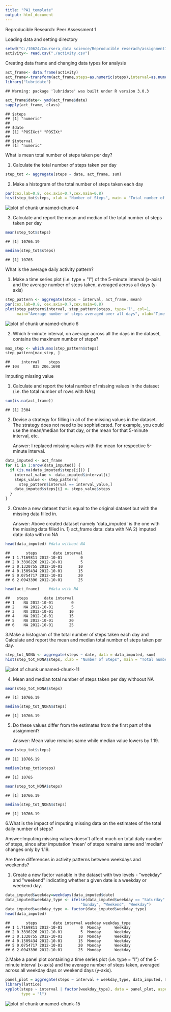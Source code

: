 ```yaml
---
title: "PA1_template"
output: html_document
---
```


Reproducible Research: Peer Assessment 1

Loading data and setting directory


```r
setwd("C:/10624/Coursera_data science/Reproducible reserach/assignment1/repdata-data-activity/RepData_PeerAssessment1")
activity<- read.csv("./activity.csv")
```


Creating data frame and changing data types for analysis


```r
act_frame<- data.frame(activity)
act_frame<-transform(act_frame,steps=as.numeric(steps),interval=as.numeric(interval))
library("lubridate")
```

```
## Warning: package 'lubridate' was built under R version 3.0.3
```

```r
act_frame$date<- ymd(act_frame$date)
sapply(act_frame, class)
```

```
## $steps
## [1] "numeric"
## 
## $date
## [1] "POSIXct" "POSIXt" 
## 
## $interval
## [1] "numeric"
```



What is mean total number of steps taken per day?

1. Calculate the total number of steps taken per day


```r
step_tot <- aggregate(steps ~ date, act_frame, sum)
```


2. Make a histogram of the total number of steps taken each day


```r
par(cex.lab=0.8, cex.axis=0.7,cex.main=0.8)
hist(step_tot$steps, xlab = "Number of Steps", main = "Total number of steps taken each day with missing values")
```

![plot of chunk unnamed-chunk-4](figure/unnamed-chunk-4-1.png) 


3. Calculate and report the mean and median of the total number of steps taken per day


```r
mean(step_tot$steps)
```

```
## [1] 10766.19
```

```r
median(step_tot$steps)
```

```
## [1] 10765
```


What is the average daily activity pattern?


1. Make a time series plot (i.e. type = "l") of the 5-minute interval (x-axis) and the average number     of steps taken, averaged across all days (y-axis)


```r
step_pattern <- aggregate(steps ~ interval, act_frame, mean)
par(cex.lab=0.8, cex.axis=0.7,cex.main=0.8)
plot(step_pattern$interval, step_pattern$steps, type='l', col=1, 
     main="Average number of steps averaged over all days", xlab="Time Interval", ylab="Average number of steps")
```

![plot of chunk unnamed-chunk-6](figure/unnamed-chunk-6-1.png) 



2. Which 5-minute interval, on average across all the days in the dataset, contains the maximum number    of steps?


```r
max_step <- which.max(step_pattern$steps)
step_pattern[max_step, ]
```

```
##     interval    steps
## 104      835 206.1698
```



Imputing missing value


1. Calculate and report the total number of missing values in the dataset (i.e. the total number of       rows with NAs)


```r
sum(is.na(act_frame))
```

```
## [1] 2304
```



2. Devise a strategy for filling in all of the missing values in the dataset. The strategy does not       need to be sophisticated. For example, you could use the mean/median for that day, or the mean for     that 5-minute interval, etc.

   Answer: I replaced missing values with the mean for respective 5-minute interval.


```r
data_imputed <- act_frame
for (i in 1:nrow(data_imputed)) {
  if (is.na(data_imputed$steps[i])) {
    interval_value <- data_imputed$interval[i]
    steps_value <- step_pattern[
      step_pattern$interval == interval_value,]
    data_imputed$steps[i] <- steps_value$steps
  }
}
```



2. Create a new dataset that is equal to the original dataset but with the missing data filled in.

   Answer: Above created dataset namely 'data_imputed' is the one with the missing data filled in. 
           1) act_frame data: data with NA
           2) imputed data: data with no NA


```r
head(data_imputed) #data without NA
```

```
##       steps       date interval
## 1 1.7169811 2012-10-01        0
## 2 0.3396226 2012-10-01        5
## 3 0.1320755 2012-10-01       10
## 4 0.1509434 2012-10-01       15
## 5 0.0754717 2012-10-01       20
## 6 2.0943396 2012-10-01       25
```

```r
head(act_frame)    #data with NA
```

```
##   steps       date interval
## 1    NA 2012-10-01        0
## 2    NA 2012-10-01        5
## 3    NA 2012-10-01       10
## 4    NA 2012-10-01       15
## 5    NA 2012-10-01       20
## 6    NA 2012-10-01       25
```



3.Make a histogram of the total number of steps taken each day and Calculate and report the mean and  median total number of steps taken per day. 


```r
step_tot_NONA <- aggregate(steps ~ date, data = data_imputed, sum)
hist(step_tot_NONA$steps, xlab = "Number of Steps", main = "Total number of steps taken each day without missing values")
```

![plot of chunk unnamed-chunk-11](figure/unnamed-chunk-11-1.png) 



4. Mean and median total number of steps taken per day withoout NA


```r
mean(step_tot_NONA$steps)
```

```
## [1] 10766.19
```

```r
median(step_tot_NONA$steps)   
```

```
## [1] 10766.19
```




5. Do these values differ from the estimates from the first part of the assignment? 

   Answer: Mean value remains same while median value lowers by 1.19.


```r
mean(step_tot$steps)
```

```
## [1] 10766.19
```

```r
median(step_tot$steps)
```

```
## [1] 10765
```

```r
mean(step_tot_NONA$steps)
```

```
## [1] 10766.19
```

```r
median(step_tot_NONA$steps) 
```

```
## [1] 10766.19
```



6.What is the impact of imputing missing data on the estimates of the total daily number of steps?

  Answer:Imputing missing values doesn't affect much on total daily number of steps, since after               imputation 'mean' of steps remains same and 'median' changes only by 1.19.




Are there differences in activity patterns between weekdays and weekends?


1. Create a new factor variable in the dataset with two levels - "weekday" and "weekend" indicating      whether a given date is a weekday or weekend day.
   

```r
data_imputed$weekday=weekdays(data_imputed$date)
data_imputed$weekday_type <- ifelse(data_imputed$weekday == "Saturday" | data_imputed$weekday == 
                                 "Sunday", "Weekend", "Weekday")
data_imputed$weekday_type <- factor(data_imputed$weekday_type)
head(data_imputed)
```

```
##       steps       date interval weekday weekday_type
## 1 1.7169811 2012-10-01        0  Monday      Weekday
## 2 0.3396226 2012-10-01        5  Monday      Weekday
## 3 0.1320755 2012-10-01       10  Monday      Weekday
## 4 0.1509434 2012-10-01       15  Monday      Weekday
## 5 0.0754717 2012-10-01       20  Monday      Weekday
## 6 2.0943396 2012-10-01       25  Monday      Weekday
```



2.Make a panel plot containing a time series plot (i.e. type = "l") of the 5-minute interval (x-axis)   and the average number of steps taken, averaged across all weekday days or weekend days (y-axis). 


```r
panel_plot = aggregate(steps ~ interval + weekday_type, data_imputed, mean)
library(lattice)
xyplot(steps ~ interval | factor(weekday_type), data = panel_plot, aspect = 1/2, 
       type = "l")
```

![plot of chunk unnamed-chunk-15](figure/unnamed-chunk-15-1.png) 

